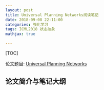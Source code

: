 ```yaml
---
layout: post
title: Universal Planning Networks阅读笔记
date: 2018-09-08 22:11:00
categories: 强化学习
tags: ICML2018 状态抽象
mathjax: true

---
```


[TOC]

论文题目: [Universal Planning Networks](https://arxiv.org/pdf/1804.00645v1.pdf)

## 论文简介与笔记大纲

